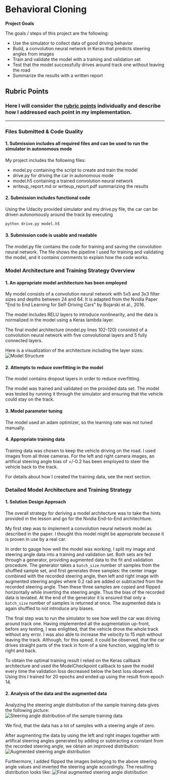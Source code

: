 # **Behavioral Cloning** 


**Project Goals**

The goals / steps of this project are the following:
* Use the simulator to collect data of good driving behavior
* Build, a convolution neural network in Keras that predicts steering angles from images
* Train and validate the model with a training and validation set
* Test that the model successfully drives around track one without leaving the road
* Summarize the results with a written report


[//]: # (Image References)

[model]: ./model.png "Model Visualization"
[hist1]: ./histogram_input_steering_angles.png "Default steering angles."
[hist2]: ./histogram_left_right_steering_angles.png "Left and right augmented steering angles."
[hist3]: ./histogram_final_steering_angles.png "Final steering angles with flipped input."

## Rubric Points
### Here I will consider the [rubric points](https://review.udacity.com/#!/rubrics/432/view) individually and describe how I addressed each point in my implementation.  

---
### Files Submitted & Code Quality

#### 1. Submission includes all required files and can be used to run the simulator in autonomous mode

My project includes the following files:
* model.py containing the script to create and train the model
* drive.py for driving the car in autonomous mode
* model.h5 containing a trained convolution neural network 
* writeup_report.md or writeup_report.pdf summarizing the results

#### 2. Submission includes functional code
Using the Udacity provided simulator and my drive.py file, the car can be driven autonomously around the track by executing 
```sh
python drive.py model.h5
```

#### 3. Submission code is usable and readable

The model.py file contains the code for training and saving the convolution neural network. The file shows the pipeline I used for training and validating the model, and it contains comments to explain how the code works.

### Model Architecture and Training Strategy Overview

#### 1. An appropriate model architecture has been employed

My model consists of a convolution neural network with 5x5 and 3x3 filter sizes and depths between 24 and 64. It is adapted from the Nvidia Paper "End to End Learning for Self-Driving Cars" by Bojarski et al., 2016.

The model includes RELU layers to introduce nonlinearity, and the data is normalized in the model using a Keras lambda layer.

The final model architecture (model.py lines 102-120) consisted of a convolution neural network with five convolutional layers and 5 fully connected layers.

Here is a visualization of the architecture including the layer sizes:
![Model Structure][model]

#### 2. Attempts to reduce overfitting in the model

The model contains dropout layers in order to reduce overfitting. 

The model was trained and validated on the provided data set. The model was tested by running it through the simulator and ensuring that the vehicle could stay on the track.

#### 3. Model parameter tuning

The model used an adam optimizer, so the learning rate was not tuned manually.

#### 4. Appropriate training data

Training data was chosen to keep the vehicle driving on the road. I used images from all three cameras.
For the left and right camera images, an artifical steering angle bias of +/-0.2 has been employed
to steer the vehicle back to the track.

For details about how I created the training data, see the next section. 

### Detailed Model Architecture and Training Strategy

#### 1. Solution Design Approach

The overall strategy for deriving a model architecture was to take the hints provided in the lesson
and go for the Nvidia End-to-End architechture.

My first step was to implement a convolution neural network model as described in the paper. I thought this model might be appropriate because it is proven in use by a real car.

In order to gauge how well the model was working,
I split my image and steering angle data into a training and validation set.
Both sets are fed through a generator, providing augmented data to the fit and validation procedure.
The generator takes a `batch_size` number of samples from the shuffled sample set,
and first generates three samples: the center image combined with the recorded steering angle, then left and right image with augmented steering angles where 0.2 rad are added or subtracted from the recorded steering angle.
Then these three samples are copied and flipped horizontally while inverting the steering angle.
Thus the bias of the recorded data is leviated.
At the end of the generator it is ensured that only a `batch_size` number of samples is returned at once.
The augmented data is again shuffled to not introduce any biases.

The final step was to run the simulator to see how well the car was driving around track one.
Having implemented all the augmentation up-front, before any testing, I was enlighted,
that the vehicle drove the whole track without any error. I was also able to increase the velocity
to 15 mph without leaving the track. Although, for this speed, it could be observed,
that the car drives straight parts of the track in form of a sine function, wiggling left to right and back.

To obtain the optimal training result I relied on
the Keras callback architecture and used
the ModelCheckpoint callback to save the model
every time the validation loss decreased below the
best loss observed. Using this I trained
for 20 epochs and ended up using the result from epoch 14.

#### 2. Analysis of the data and the augmented data

Analyzing the steering angle distribution of the sample training data
gives the following picture:
![Steering angle distribution of the sample training data][hist1]

We find, that the data has a lot of samples with a steering angle of zero.

After augmenting the data by using the left and right images together with
artifical steering angles generated by adding or subtracting a constant from the
recorded steering angle, we obtain an improved distribution:
![Augmented steering angle distribution][hist2]

Furthermore, I added flipped the images belonging to the above steering angle values
and inverted the steering angle accordingly.
The resulting distribution looks like:
![Final augmented steering angle distribution][hist3]